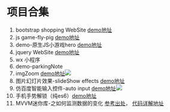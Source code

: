 # 项目合集 #
1. bootstrap shopping WebSite [demo地址](https://pressuregit.github.io/projects-show/bootstrap-%E7%BD%91%E7%AB%992/)
2. js game-fly-pig  [demo地址](https://pressuregit.github.io/project/demo-flappy-pig/)
3. demo-原生JS小游戏hero [demo地址](https://pressuregit.github.io/projects-show/demo-%E5%8E%9F%E7%94%9FJS%E5%B0%8F%E6%B8%B8%E6%88%8Fhero/)
4. jquery WebSite [demo地址](https://pressuregit.github.io/projects-show/jquery-website%20shopping/)
5. wx 小程序
6. demo-parkingNote
7. imgZoom [demo地址](https://pressuregit.github.io/projects-show/imageZoom/)![](http://i.imgur.com/SE2cBPG.gif)
8. 图片幻灯片效果-slideShow effects [demo地址](https://pressuregit.github.io/projects-show/slideSho-efects/)
9. 仿百度智能输入控件-auto input [demo地址](https://pressuregit.github.io/projects-show/autoInput-Component/)![](http://i.imgur.com/M6oehYg.gif)
10. 手机手势解锁（纯es6）[demo地址](https://pressuregit.github.io/projects-show/handlock/)
11. MVVM迷你库-之如何监测数据的变化 [参考出处](https://github.com/HcySunYang/jsonob)， [代码详解地址](http://hcysun.me/2016/04/28/JavaScript%E5%AE%9E%E7%8E%B0MVVM%E4%B9%8B%E6%88%91%E5%B0%B1%E6%98%AF%E6%83%B3%E7%9B%91%E6%B5%8B%E4%B8%80%E4%B8%AA%E6%99%AE%E9%80%9A%E5%AF%B9%E8%B1%A1%E7%9A%84%E5%8F%98%E5%8C%96/)

